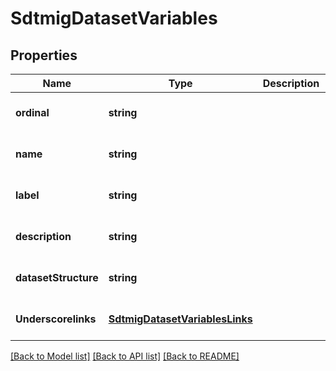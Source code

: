 # SdtmigDatasetVariables

## Properties
Name | Type | Description | Notes
------------ | ------------- | ------------- | -------------
**ordinal** | **string** |  | [optional] [default to null]
**name** | **string** |  | [optional] [default to null]
**label** | **string** |  | [optional] [default to null]
**description** | **string** |  | [optional] [default to null]
**datasetStructure** | **string** |  | [optional] [default to null]
**Underscorelinks** | [**SdtmigDatasetVariablesLinks**](SdtmigDatasetVariablesLinks.md) |  | [optional] [default to null]

[[Back to Model list]](../README.md#documentation-for-models) [[Back to API list]](../README.md#documentation-for-api-endpoints) [[Back to README]](../README.md)



